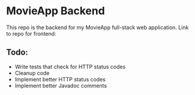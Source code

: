 # MovieApp Backend

This repo is the backend for my MovieApp full-stack web application.
Link to repo for frontend: 







## Todo:
- Write tests that check for HTTP status codes
- Cleanup code
- Implement better HTTP status codes
- Implement better Javadoc comments